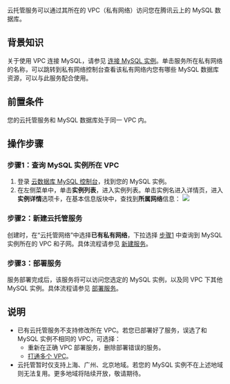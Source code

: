 云托管服务可以通过其所在的 VPC（私有网络）访问您在腾讯云上的 MySQL 数据库。

## 背景知识
关于使用 VPC 连接 MySQL，请参见 [连接 MySQL 实例](https://cloud.tencent.com/document/product/236/3130)。单击服务所在私有网络的名称，可以跳转到私有网络控制台查看该私有网络内您有哪些 MySQL 数据库资源，可以与此服务配合使用。

## 前置条件
您的云托管服务和 MySQL 数据库处于同一 VPC 内。

## 操作步骤

### 步骤1：查询 MySQL 实例所在 VPC[](id:step1)

1. 登录 [云数据库 MySQL 控制台](https://console.cloud.tencent.com/cdb)，找到您的 MySQL 实例。
2. 在左侧菜单中，单击**实例列表**，进入实例列表。单击实例名进入详情页，进入**实例详情**选项卡，在基本信息版块中，查找到**所属网络**信息：
   ![](https://main.qcloudimg.com/raw/587ff2bf466ce705cd1b559d36d48cf8.jpg)

### 步骤2：新建云托管服务

创建时，在“云托管网络”中选择**已有私有网络**，下拉选择 [步骤1](#step1) 中查询到 MySQL 实例所在的 VPC 和子网。具体流程请参见 [新建服务](https://cloud.tencent.com/document/product/1243/46126)。

### 步骤3：部署服务

服务部署完成后，该服务将可以访问您选定的 MySQL 实例，以及同 VPC 下其他 MySQL 实例。具体流程请参见 [部署服务](https://cloud.tencent.com/document/product/1243/46127)。

## 说明

- 已有云托管服务不支持修改所在 VPC。若您已部署好了服务，误选了和 MySQL 实例不相同的 VPC，可选择：
   - 重新在正确 VPC 部署服务，删除部署错误的服务。
   - [打通多个 VPC](https://cloud.tencent.com/document/product/215/36698)。
- 云托管暂时仅支持上海、广州、北京地域。若您的 MySQL 实例不在上述地域则无法复用。更多地域将陆续开放，敬请期待。


